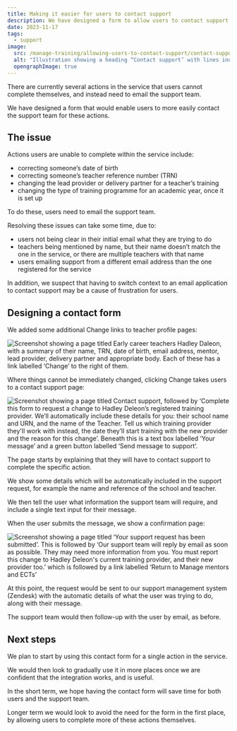 ```yaml
---
title: Making it easier for users to contact support
description: We have designed a form to allow users to contact support within the service instead of having to send an email.
date: 2023-11-17
tags:
  - support
image:
  src: /manage-training/allowing-users-to-contact-support/contact-support.png
  alt: "Illustration showing a heading “Contact support’ with lines indicating some text content, a large text input box, and a green button."
  opengraphImage: true
---
```


There are currently several actions in the service that users cannot complete themselves, and instead need to email the support team.

We have designed a form that would enable users to more easily contact the support team for these actions.

## The issue

Actions users are unable to complete within the service include:

* correcting someone’s date of birth
* correcting someone’s teacher reference number (TRN)
* changing the lead provider or delivery partner for a teacher’s training
* changing the type of training programme for an academic year, once it is set up

To do these, users need to email the support team.

Resolving these issues can take some time, due to:

* users not being clear in their initial email what they are trying to do
* teachers being mentioned by name, but their name doesn’t match the one in the service, or there are multiple teachers with that name
* users emailing support from a different email address than the one registered for the service

In addition, we suspect that having to switch context to an email application to contact support may be a cause of frustration for users.

## Designing a contact form

We added some additional Change links to teacher profile pages:

![Screenshot showing a page titled Early career teachers Hadley Daleon, with a summary of their name, TRN, date of birth, email address, mentor, lead provider, delivery partner and appropriate body. Each of these has a link labelled ‘Change’ to the right of them.](additional-change-links.png)

Where things cannot be immediately changed, clicking Change takes users to a contact support page:

![Screenshot showing a page titled Contact support, followed by ‘Complete this form to request a change to Hadley Deleon’s registered training provider. We’ll automatically include these details for you: their school name and URN, and the name of the Teacher. Tell us which training provider they'll work with instead, the date they’ll start training with the new provider and the reason for this change’. Beneath this is a text box labelled ‘Your message’ and a green button labelled ‘Send message to support’.](contact-support-form.png)

The page starts by explaining that they will have to contact support to complete the specific action.

We show some details which will be automatically included in the support request, for example the name and reference of the school and teacher.

We then tell the user what information the support team will require, and include a single text input for their message.


When the user submits the message, we show a confirmation page:

![Screenshot showing a page titled ‘Your support request has been submitted’. This is followed by ‘Our support team will reply by email as soon as possible. They may need more information from you. You must report this change to Hadley Deleon's current training provider, and their new provider too.’ which is followed by a link labelled ‘Return to Manage mentors and ECTs’](support-request-submitted.png)

At this point, the request would be sent to our support management system (Zendesk) with the automatic details of what the user was trying to do, along with their message.

The support team would then follow-up with the user by email, as before.

## Next steps

We plan to start by using this contact form for a single action in the service.

We would then look to gradually use it in more places once we are confident that the integration works, and is useful.

In the short term, we hope having the contact form will save time for both users and the support team.

Longer term we would look to avoid the need for the form in the first place, by allowing users to complete more of these actions themselves.
